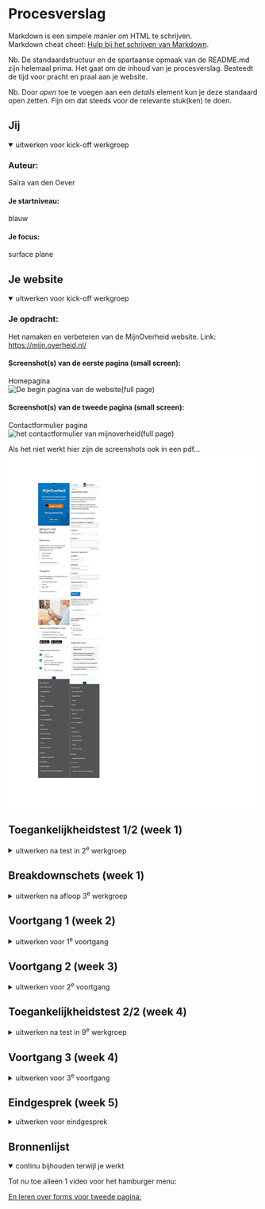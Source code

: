 # Procesverslag
Markdown is een simpele manier om HTML te schrijven.  
Markdown cheat cheet: [Hulp bij het schrijven van Markdown](https://github.com/adam-p/markdown-here/wiki/Markdown-Cheatsheet).

Nb. De standaardstructuur en de spartaanse opmaak van de README.md zijn helemaal prima. Het gaat om de inhoud van je procesverslag. Besteedt de tijd voor pracht en praal aan je website.

Nb. Door *open* toe te voegen aan een *details* element kun je deze standaard open zetten. Fijn om dat steeds voor de relevante stuk(ken) te doen.





## Jij

<details open>
  <summary>uitwerken voor kick-off werkgroep</summary>

  ### Auteur:
  Saïra van den Oever

  #### Je startniveau:
  blauw

  #### Je focus:
  surface plane
 
</details>





## Je website

<details open>
  <summary>uitwerken voor kick-off werkgroep</summary>

  ### Je opdracht:
  Het namaken en verbeteren van de MijnOverheid website. Link: https://mijn.overheid.nl/

  #### Screenshot(s) van de eerste pagina (small screen): 
  Homepagina  
  <img src="MijnoverheidHomepagina.jpg" width="375px" alt="De begin pagina van de website(full page)">

  #### Screenshot(s) van de tweede pagina (small screen):
  Contactformulier pagina  
  <img src="MijnoverheidContactformulierpagina.jpg" width="375px" alt="het contactformulier van mijnoverheid(full page)">
 
  Als het niet werkt hier zijn de screenshots ook in een pdf...
  <img src="/images/FullpagesMijnoverheid.pdf" alt="Breakdown schetsen">

</details>



## Toegankelijkheidstest 1/2 (week 1)

<details>
  <summary>uitwerken na test in 2<sup>e</sup> werkgroep</summary>

  <img src="/images/WCAG-checklist-MijnOverheid.pdf" alt="ingevulde WCAG checklist">

  ### Bevindingen
  Lijst met je bevindingen die in de test naar voren kwamen:

  Over het algemeen extreem toegankelijk.
  Punten die me wel opvielen wat tegenviel waren: 
  1. errors, vooral op de tweede pagina, van het contactformulier.
  2. meerdere keren een alt attribute vergeten op een image.
  3. maken gebruik van standaard instellingen bijvoorbeeld voor ::selection
  4. Misschien wel het belangrijkste wat me opviel, want echt onhandig is: Dat je geen feedback krijgt op je formulier of je iets hebt gemist et cetera tot dat je op verzenden klikt!

</details>



## Breakdownschets (week 1)

<details>
  <summary>uitwerken na afloop 3<sup>e</sup> werkgroep</summary>

  <!-- ### de hele pagina: 
  <img src="readme-images/dummy-plaatje.jpg" width="375px" alt="breakdown van de hele pagina">

  ### dynamisch deel (bijv menu): 
  <img src="readme-images/dummy-plaatje.jpg" width="375px" alt="breakdown van een dynamisch deel">

  ### wellicht nog een dynamisch deel (bijv filter): 
  <img src="readme-images/dummy-plaatje.jpg" width="375px" alt="breakdown van nog een dynamisch deel"> -->

  <img src="/images/breakdownschetsen.pdf" alt="Breakdown schetsen">

</details>





## Voortgang 1 (week 2)

<details>
  <summary>uitwerken voor 1<sup>e</sup> voortgang</summary>

  ### Stand van zaken
  Stand van zaken is dat ik de website MijnOverheid heb gekozen. Hier heb ik breakdownschetsen gemaakt van 2 pagina's. De homepagina en het contactformulier. Daarbij het ik voor de eerste pagina door middel van de breakdown schets mijn html opgesteld. Deze week heb ik ook alle opdrachten gedaan tijdens de lessen. Hierbij horen de opdrachten van grid maar ook de toegankelijkheidstest bij van de officiele website. 

  Uit de test kwam vooral, over het algemeen heel erg naar voren dat het al een hele toegankelijke website is. Ik wil gaan testen dat als ik wat aanpassingen maak aan de pagina of het dan nog zo toegankelijk is. (eerste pagina)
  ten slotte heb ik ook de opdrachten van flexbox en javascript gemaakt... alle opdrachten. Ze gingen en gaan allemaal goed. Ik ben benieuwd of ik ze straks ook zelf kan toepassen. Het begin is erg lastig.


  Hier zijn de breakdown schetsen:
  <img src="breakdownschetsen-1.svg" width="375px" alt="html breakdownschetsen eerste pagina">
  <img src="breakdownschetsen-2.svg" width="375px" alt="html breakdownschetsen tweede pagina">
  hier zijn de plaatjes van mijn uiteindelijke resultaat van de html breakdownschetsen.
  
  <img src="/images/breakdownschetsen.pdf" alt="Breakdown schetsen">



  ### Agenda voor meeting
  Vragen of de geschreven html goed is. Ook Vragen hoe is sections of articles moet gaan gebruiken. En welke van de twee. OOk vragen over de details op de pagina qua bulletpoints etc.


  ### Verslag van meeting
  Tijdens het eerste gesprek heb ik gevraagd of mijn html goed was en zijn we die doorgelopen. Ook kwamen er nog vragen naar voren of section en articles en hebben we dat behandeld. Er werd duidelijk gemaakt dan sections echt een thema hebben en articles meer onderscheid maken van elkaar. Ook kwam het in dit feedback gesprek naar voren dat je logo ook in je h1 kan staan. + gap is makkelijker dan margin volgens Vasilis. Style per list item kan je met een afbeelding doen bijvoorbeeld of gewoon bulletpoints houden. Ook hebben we github gefixt.

</details>





## Voortgang 2 (week 3)

<details>
  <summary>uitwerken voor 2<sup>e</sup> voortgang</summary>

  ### Stand van zaken
  alle opdrachten gingen goed. We zijn met positionering bezig geweest en de style voor de verschillende states. Ik loop vast bij mijn eigen project. Ik heb een begin in css maar krijg bijvoorbeeld het eerste element die ik in het midden wil krijgen daar niet. Ik loop vast met css en wat ik moet gebruiken (grid, flexbox etc).


  ### Agenda voor meeting
  vragen hoe ik dat element in het midden krijg


  ### Verslag van meeting
  Tijdens het gesprek heb ik hulp gekregen van de studentassistent(en) bij het recht/in het midden zetten van de juiste elementen. Verder meegekeken en geluisterd naar de vragen van de andere studenten en zelf verder gewerkt. Ook moest mijn link er nog ingezet worden dus hebben we dat geregeld.
 
 </details>





## Toegankelijkheidstest 2/2 (week 4)

<details>
  <summary>uitwerken na test in 9<sup>e</sup> werkgroep</summary>

  ### Bevindingen
  Lijst met je bevindingen die in de test naar voren kwamen (geef ook aan wat er verbeterd is):

  N.V.T test nog niet gedaan, want website is nog niet af genoeg voor zo'n test.

  Update:


  <img src="/images/WCAG-checklist-MijnOverheid.pdf" alt="ingevulde WCAG checklist">

</details>





## Voortgang 3 (week 4)

<details>
  <summary>uitwerken voor 3<sup>e</sup> voortgang</summary>

  ### Stand van zaken
  Bezig geweest met de html van pagina 2 en daarbij behoorde 'form'. Maar allerlei vragen over form dus die neem ik mee naar het feedbackgesprek.
  Css niet veel verder, blijft lastig.

  Na deze weeks meeting ben ik bezig geweest met een hamburgermenu die er nu ook in zit. Alleen ging dat met een tutorial en dus ook divs/classes dus die moet ik nog overzetten.


  ### Agenda voor meeting
  Voor deze meeting voelde ik me minder voorbereid. Wel had ik vragen over forms en hoe dat in elkaar zat, dat hielp wel. Daarnaast hadden klasgenoten moeite met het wegwerken van classes.


  ### Verslag van meeting
  forms is nu geregeld, ik weet de elementen die ik kan gebruiken. Classes kan je ook in plaats van een punt ook aanspreken met attributes., bijvoorbeeld met 'eindigd met' of 'begint met' dus dan krijg je bijvoorbeeld [class^="open"] wat betekent, een class die begint met open wordt geselecteerd en dan kan je het zo in je css zetten. Wat betreft forms: For en id zijn gekoppeld met zelfde naam, dan is goed voor screenreader en erop klikken dan komt de input op de focus.

</details>





## Eindgesprek (week 5)

<details>
  <summary>uitwerken voor eindgesprek</summary>

  ### Je uitkomst - karakteristiek screenshots:
  
  <img src="Homepagina1.png" width="375px" alt="screenshot van de homepagina">
  <img src="Homepagina2.png" width="375px" alt="screenshot van de homepagina">
  <img src="Homepagina3.png" width="375px" alt="screenshot van de homepagina">  
  <img src="Hamburgermenu.png" width="375px" alt="screenshot van de homepagina">  
  <img src="Contactformulier1.png" width="375px" alt="screenshot van de contactformulier pagina">
  <img src="Contactformulier2.png" width="375px" alt="screenshot van de contactformulier pagina">
  <img src="Contactformulier3.png" width="375px" alt="screenshot van de contactformulier pagina">
  hier zijn de screenshots van mijn uiteindelijke resultaat van de pagina's van nietmijnoverheid.


  ### Dit ging goed/Heb ik geleerd: 
  geleerd dat ik code nog wat erger vind dan zelf gedacht.
  Uiteindelijk ben ik wel blij met het resultaat, vooral met het kunnen maken van een goed formulier.


  ### Dit was lastig/Is niet gelukt:
  Het afmaken van de opdracht. Ik heb meer tijd nodig en ik denk ook assistentie, ik hoop nog een feedback gesprek in te kunnen plannen vóór de herkansing.

  Update: Ik vond het lastig als het niet lukte en ik geen idee meer had wat opties waren om het te laten werken. 

  ### Update voor de herkansing:
  Ik ben blij met het resultaat en dat ik het nu af heb. Het was interessant om veranderingen in de contactformulieren zijn geworden. Op de echte site wordt er bijvoorbeeld pas feedback gegeven wanneer je op verzenden klikt en ik heb er voor gezorgd dat dit al eerder het geval is. Ook is het duidelijker wanneer alles goed is.

  Het gesprek in gaan blijft sppannend, maar hopelijk haal ik het vak (en hoef ik volgend jaar niet meer te coderen :)

</details>



## Bronnenlijst

<details open>
  <summary>continu bijhouden terwijl je werkt</summary>

  Tot nu toe alleen 1 video voor het hamburger menu:
  <a href url="https://www.youtube.com/watch?v=aNDqzlAKmZc">

  En leren over forms voor tweede pagina:
  <a href url="https://www.youtube.com/watch?v=2O8pkybH6po&t=162s">

</details>